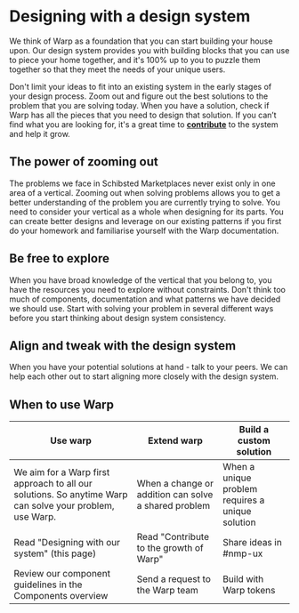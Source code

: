 # Designing with a design system

We think of Warp as a foundation that you can start building your house upon. Our design system provides you with building blocks that you can use to piece your home together, and it's 100% up to you to puzzle them together so that they meet the needs of your unique users.

Don't limit your ideas to fit into an existing system in the early stages of your design process. Zoom out and figure out the best solutions to the problem that you are solving today. When you have a solution, check if Warp has all the pieces that you need to design that solution. If you can’t find what you are looking for, it's a great time to **[contribute](/collaborate/contribute/)** to the system and help it grow.

## The power of zooming out

The problems we face in Schibsted Marketplaces never exist only in one area of a vertical. Zooming out when solving problems allows you to get a better understanding of the problem you are currently trying to solve. You need to consider your vertical as a whole when designing for its parts. You can create better designs and leverage on our existing patterns if you first do your homework and familiarise yourself with the Warp documentation.

## Be free to explore

When you have broad knowledge of the vertical that you belong to, you have the resources you need to explore without constraints. Don't think too much of components, documentation and what patterns we have decided we should use. Start with solving your problem in several different ways before you start thinking about design system consistency.

## Align and tweak with the design system

When you have your potential solutions at hand - talk to your peers. We can help each other out to start aligning more closely with the design system.

## When to use Warp 

| Use warp        | Extend warp     | Build a custom solution |
| --------------- | --------------- | --------------- |
| We aim for a Warp first approach to all our solutions. So anytime Warp can solve your problem, use Warp. | When a change or addition can solve a shared problem | When a unique problem requires a unique solution |
| Read "Designing with our system" (this page)      | Read "Contribute to the growth of Warp" | Share ideas in #nmp-ux |
| Review our component guidelines in the Components overview | Send a request to the Warp team | Build with Warp tokens |